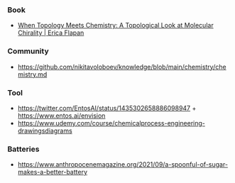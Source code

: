 ### Book

- [When Topology Meets Chemistry: A Topological Look at Molecular Chirality | Erica Flapan](https://www.amazon.com/When-Topology-Meets-Chemistry-Topological/dp/0521664829)

### Community

- https://github.com/nikitavoloboev/knowledge/blob/main/chemistry/chemistry.md

### Tool

- https://twitter.com/EntosAI/status/1435302658886098947 + https://www.entos.ai/envision
- https://www.udemy.com/course/chemicalprocess-engineering-drawingsdiagrams

### Batteries

- https://www.anthropocenemagazine.org/2021/09/a-spoonful-of-sugar-makes-a-better-battery